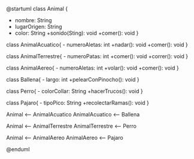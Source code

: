 @startuml
class Animal
{
- nombre: String
- lugarOrigen: String
- color: String
+sonido(Sting): void
+comer(): void
}

class AnimalAcuatico{
    - numeroAletas: int
    +nadar(): void
    +comer(): void
}

class AnimalTerrestre{
    - numeroPatas: int
    +comer(): void
    +correr(): void
}

class AnimalAereo{
    - numeroAletas: int
    +volar(): void
    +comer(): void
}

class Ballena{
    - largo: int
    +pelearConPinocho(): void
}

class Perro{
    - colorCollar: String
    +hacerTrucos(): void
}

class Pajaro{
    - tipoPico: String
    +recolectarRamas(): void
}

Animal <-- AnimalAcuatico
AnimalAcuatico <-- Ballena

Animal <-- AnimalTerrestre
AnimalTerrestre <-- Perro

Animal <-- AnimalAereo
AnimalAereo <-- Pajaro

@enduml